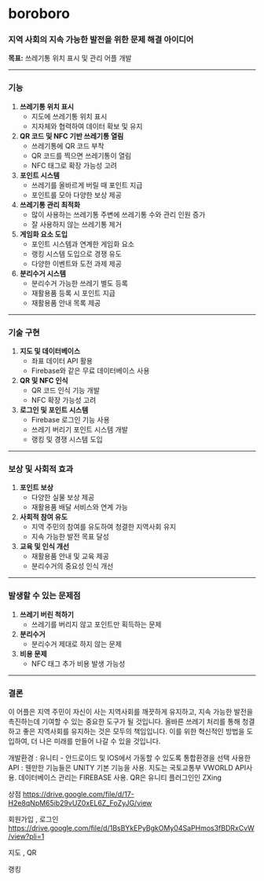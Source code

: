 # boroboro

### **지역 사회의 지속 가능한 발전을 위한 문제 해결 아이디어**

**목표:** 쓰레기통 위치 표시 및 관리 어플 개발

---

### **기능**

1. **쓰레기통 위치 표시**
    - 지도에 쓰레기통 위치 표시
    - 지자체와 협력하여 데이터 확보 및 유지
2. **QR 코드 및 NFC 기반 쓰레기통 열림**
    - 쓰레기통에 QR 코드 부착
    - QR 코드를 찍으면 쓰레기통이 열림
    - NFC 태그로 확장 가능성 고려
3. **포인트 시스템**
    - 쓰레기를 올바르게 버릴 때 포인트 지급
    - 포인트를 모아 다양한 보상 제공
4. **쓰레기통 관리 최적화**
    - 많이 사용하는 쓰레기통 주변에 쓰레기통 수와 관리 인원 증가
    - 잘 사용하지 않는 쓰레기통 제거
5. **게임화 요소 도입**
    - 포인트 시스템과 연계한 게임화 요소
    - 랭킹 시스템 도입으로 경쟁 유도
    - 다양한 이벤트와 도전 과제 제공
6. **분리수거 시스템**
    - 분리수거 가능한 쓰레기 별도 등록
    - 재활용품 등록 시 포인트 지급
    - 재활용품 안내 목록 제공

---

### **기술 구현**

1. **지도 및 데이터베이스**
    - 좌표 데이터 API 활용
    - Firebase와 같은 무료 데이터베이스 사용
2. **QR 및 NFC 인식**
    - QR 코드 인식 기능 개발
    - NFC 확장 가능성 고려
3. **로그인 및 포인트 시스템**
    - Firebase 로그인 기능 사용
    - 쓰레기 버리기 포인트 시스템 개발
    - 랭킹 및 경쟁 시스템 도입

---

### **보상 및 사회적 효과**

1. **포인트 보상**
    - 다양한 실물 보상 제공
    - 재활용품 배달 서비스와 연계 가능
2. **사회적 참여 유도**
    - 지역 주민의 참여를 유도하여 청결한 지역사회 유지
    - 지속 가능한 발전 목표 달성
3. **교육 및 인식 개선**
    - 재활용품 안내 및 교육 제공
    - 분리수거의 중요성 인식 개선

---

### **발생할 수 있는 문제점**

1. **쓰레기 버린 척하기**
    - 쓰레기를 버리지 않고 포인트만 획득하는 문제
2. **분리수거**
    - 분리수거 제대로 하지 않는 문제
3. **비용 문제**
    - NFC 태그 추가 비용 발생 가능성

---

### **결론**

이 어플은 지역 주민이 자신이 사는 지역사회를 깨끗하게 유지하고, 지속 가능한 발전을 촉진하는데 기여할 수 있는 중요한 도구가 될 것입니다. 올바른 쓰레기 처리를 통해 청결하고 좋은 지역사회를 유지하는 것은 모두의 책임입니다. 이를 위한 혁신적인 방법을 도입하여, 더 나은 미래를 만들어 나갈 수 있을 것입니다.



개발환경 : 유니티 - 안드로이드 및 IOS에서 가동할 수 있도록 통합환경을 선택
사용한 API : 웬만한 기능들은 UNITY 기본 기능을 사용. 지도는 국토교통부 VWORLD API사용. 데이터베이스 관리는 FIREBASE 사용. QR은 유니티 플러그인인 ZXing



상점
https://drive.google.com/file/d/17-H2e8qNpM65ib29vUZ0xEL6Z_FoZyJG/view

회원가입 , 로그인
https://drive.google.com/file/d/1BsBYkEPyBgkOMy04SaPHmos3fBDRxCvW/view?pli=1

지도 , QR

랭킹
